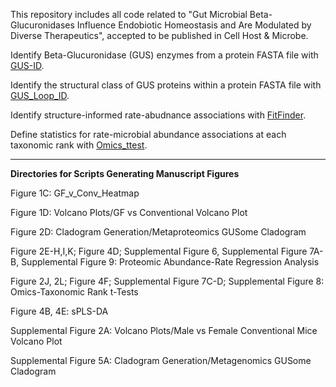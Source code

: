 This repository includes all code related to "Gut Microbial Beta-Glucuronidases Influence Endobiotic Homeostasis and Are Modulated by Diverse Therapeutics", accepted to be published in Cell Host & Microbe.


Identify Beta-Glucuronidase (GUS) enzymes from a protein FASTA file with [GUS-ID](https://github.com/redinbolab/GUS_Endobiotics/tree/main/GUS%20Identification/GUS-ID).

Identify the structural class of GUS proteins within a protein FASTA file with [GUS_Loop_ID](https://github.com/redinbolab/GUS_Endobiotics/tree/main/GUS%20Identification/GUS%20Structural%20Class%20ID).

Identify structure-informed rate-abudnance associations with [FitFinder](https://github.com/redinbolab/GUS_Endobiotics/tree/main/Proteomic%20Abduance-Rate%20Regression%20Analysis).

Define statistics for rate-microbial abundance associations at each taxonomic rank with [Omics_ttest](https://github.com/redinbolab/GUS_Endobiotics/tree/main/Omics-Taxonomic%20Rank%20t-Tests).

****
**Directories for Scripts Generating Manuscript Figures**

  Figure 1C: GF_v_Conv_Heatmap

  Figure 1D: Volcano Plots/GF vs Conventional Volcano Plot

  Figure 2D: Cladogram Generation/Metaproteomics GUSome Cladogram

  Figure 2E-H,I,K; Figure 4D; Supplemental Figure 6, Supplemental Figure 7A-B, Supplemental Figure 9: Proteomic Abundance-Rate Regression Analysis

  Figure 2J, 2L; Figure 4F; Supplemental Figure 7C-D; Supplemental Figure 8: Omics-Taxonomic Rank t-Tests

  Figure 4B, 4E: sPLS-DA

  Supplemental Figure 2A: Volcano Plots/Male vs Female Conventional Mice Volcano Plot

  Supplemental Figure 5A: Cladogram Generation/Metagenomics GUSome Cladogram
